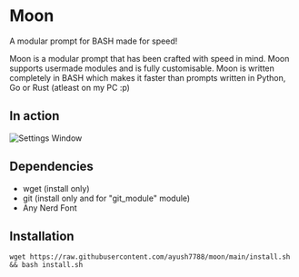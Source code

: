 # Moon

A modular prompt for BASH made for speed!

Moon is a modular prompt that has been crafted with speed in mind.
Moon supports usermade modules and is fully customisable.
Moon is written completely in BASH which makes it faster than prompts written in Python, Go or Rust (atleast on my PC :p)

## In action

![Settings Window](https://raw.githubusercontent.com/ayush7788/moon/main/pics/moon.png)

## Dependencies

- wget (install only)
- git (install only and for "git\_module" module)
- Any Nerd Font

## Installation

```
wget https://raw.githubusercontent.com/ayush7788/moon/main/install.sh && bash install.sh
```
